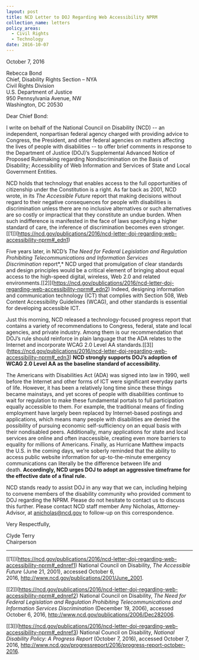 ```yaml
---
layout: post
title: NCD Letter to DOJ Regarding Web Accessibility NPRM
collection_name: letters
policy_areas:
  - Civil Rights
  - Technology
date: 2016-10-07
---
```

October 7, 2016

Rebecca Bond\
Chief, Disability Rights Section – NYA\
Civil Rights Division\
U.S. Department of Justice\
950 Pennsylvania Avenue, NW\
Washington, DC 20530

Dear Chief Bond:

I write on behalf of the National Council on Disability (NCD) -- an independent, nonpartisan federal agency charged with providing advice to Congress, the President, and other federal agencies on matters affecting the lives of people with disabilities -- to offer brief comments in response to the Department of Justice (DOJ)’s Supplemental Advanced Notice of Proposed Rulemaking regarding Nondiscrimination on the Basis of Disability; Accessibility of Web Information and Services of State and Local Government Entities.

NCD holds that technology that enables access to the full opportunities of citizenship under the Constitution is a right. As far back as 2001, NCD wrote, in its *The Accessible Future* report that making decisions without regard to their negative consequences for people with disabilities is discrimination unless there are no inclusive alternatives or such alternatives are so costly or impractical that they constitute an undue burden. When such indifference is manifested in the face of laws specifying a higher standard of care, the inference of discrimination becomes even stronger.[\[1]](https://ncd.gov/publications/2016/ncd-letter-doj-regarding-web-accessibility-nprm#_edn1)

Five years later, in NCD’s *The Need for Federal Legislation and Regulation Prohibiting Telecommunications and Information Services Discrimination* report*,* NCD urged that promulgation of clear standards and design principles would be a critical element of bringing about equal access to the high-speed digital, wireless, Web 2.0 and related environments.[\[2]](https://ncd.gov/publications/2016/ncd-letter-doj-regarding-web-accessibility-nprm#_edn2) Indeed, designing information and communication technology (ICT) that complies with Section 508, Web Content Accessibility Guidelines (WCAG), and other standards is essential for developing accessible ICT.

Just this morning, NCD released a technology-focused progress report that contains a variety of recommendations to Congress, federal, state and local agencies, and private industry. Among them is our recommendation that DOJ’s rule should reinforce in plain language that the ADA relates to the Internet and incorporate WCAG 2.0 Level AA standards.[\[3]](https://ncd.gov/publications/2016/ncd-letter-doj-regarding-web-accessibility-nprm#_edn3) **NCD strongly supports DOJ’s adoption of WCAG 2.0 Level AA as the baseline standard of accessibility.**

The Americans with Disabilities Act (ADA) was signed into law in 1990, well before the Internet and other forms of ICT were significant everyday parts of life. However, it has been a relatively long time since these things became mainstays, and yet scores of people with disabilities continue to wait for regulation to make these fundamental portals to full participation equally accessible to them. For example, the traditional means of finding employment have largely been replaced by Internet-based postings and applications, which means many people with disabilities are denied the possibility of pursuing economic self-sufficiency on an equal basis with their nondisabled peers. Additionally, many applications for state and local services are online and often inaccessible, creating even more barriers to equality for millions of Americans. Finally, as Hurricane Matthew impacts the U.S. in the coming days, we’re soberly reminded that the ability to access public website information for up-to-the-minute emergency communications can literally be the difference between life and death. **Accordingly, NCD urges DOJ to adopt an aggressive timeframe for the effective date of a final rule.**

NCD stands ready to assist DOJ in any way that we can, including helping to convene members of the disability community who provided comment to DOJ regarding the NPRM. Please do not hesitate to contact us to discuss this further. Please contact NCD staff member Amy Nicholas, Attorney-Advisor, at [anicholas@ncd.gov](mailto:anicholas@ncd.gov) to follow-up on this correspondence.

Very Respectfully,

Clyde Terry\
Chairperson



- - -

[\[1]](https://ncd.gov/publications/2016/ncd-letter-doj-regarding-web-accessibility-nprm#_ednref1) National Council on Disability, *The Accessible Future* (June 21, 2001), accessed October 6, 2016, <http://www.ncd.gov/publications/2001/June_2001>.

[\[2]](https://ncd.gov/publications/2016/ncd-letter-doj-regarding-web-accessibility-nprm#_ednref2) National Council on Disability, *The Need for Federal Legislation and Regulation Prohibiting Telecommunications and Information Services Discrimination* (December 19, 2006), accessed October 6, 2016, <http://www.ncd.gov/publications/2006/Dec282006>.

[\[3]](https://ncd.gov/publications/2016/ncd-letter-doj-regarding-web-accessibility-nprm#_ednref3) National Council on Disability, *National Disability Policy: A Progress Report* (October 7, 2016), accessed October 7, 2016, <http://www.ncd.gov/progressreport/2016/progress-report-october-2016>.